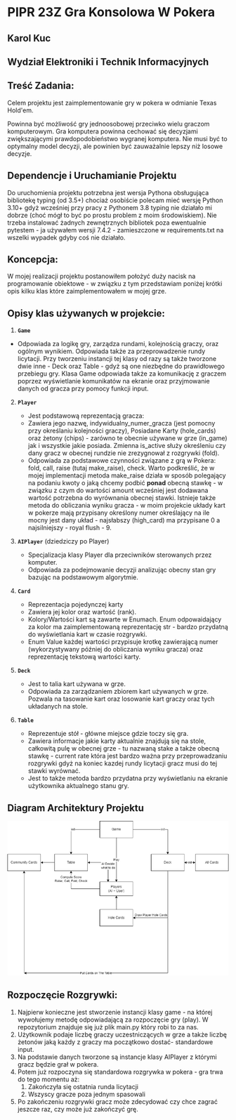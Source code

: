 # PIPR 23Z Gra Konsolowa W Pokera

## Karol Kuc
## Wydział Elektroniki i Technik Informacyjnych

## Treść Zadania:
Celem projektu jest zaimplementowanie gry w pokera w odmianie Texas Hold'em.

Powinna być możliwość gry jednoosobowej przeciwko wielu graczom komputerowym. Gra komputera powinna cechować się decyzjami zwiększającymi prawdopodobieństwo wygranej komputera. Nie musi być to optymalny model decyzji, ale powinien być zauważalnie lepszy niż losowe decyzje.

## Dependencje i Uruchamianie Projektu
Do uruchomienia projektu potrzebna jest wersja Pythona obsługująca bibliotekę typing (od 3.5+) chociaż osobiście polecam mieć wersję Python 3.10+ gdyż wcześniej przy pracy z Pythonem 3.8 typing nie działało mi dobrze (choć mógł to być po prostu problem z moim środowiskiem). Nie trzeba instalować żadnych zewnętrznych bibliotek poza ewentualnie pytestem - ja używałem wersji 7.4.2 - zamieszczone w requirements.txt na wszelki wypadek gdyby coś nie działało.

## Koncepcja:
W mojej realizacji projektu postanowiłem położyć duży nacisk na programowanie obiektowe - w związku z tym przedstawiam poniżej krótki opis kilku klas które zaimplementowałem w mojej grze.

## Opisy klas używanych w projekcie:

1. **`Game`**
- Odpowiada za logikę gry, zarządza rundami, kolejnością graczy, oraz ogólnym wynikiem. Odpowiada także za przeprowadzenie rundy licytacji.  Przy tworzeniu instancji tej klasy od razy są także tworzone dwie inne - Deck oraz Table - gdyż są one niezbędne do prawidłowego przebiegu gry. Klasa Game odpowiada także za komunikację z graczem poprzez wyświetlanie komunikatów na ekranie oraz przyjmowanie danych od gracza przy pomocy funkcji input.
2. **`Player`**
    - Jest podstawową reprezentacją gracza:
    - Zawiera jego nazwę, indywidualny_numer_gracza (jest pomocny przy określaniu kolejności graczy), Posiadane Karty (hole_cards) oraz żetony (chips) - zarówno te obecnie używane w grze (in_game) jak i wszystkie jakie posiada. Zmienna is_active służy określeniu czy dany gracz w obecnej rundzie nie zrezygnował z rozgrywki (fold).
    - Odpowiada za podstawowe czynności związane z grą w Pokera: fold, call, raise (tutaj make_raise), check. Warto podkreślić, że w mojej implementacji metoda make_raise działa w sposób polegający na podaniu kwoty o jaką chcemy podbić **ponad** obecną stawkę - w związku z czym do wartości amount wcześniej jest dodawana wartość potrzebna do wyrównania obecnej stawki. Istnieje także metoda do obliczania wyniku gracza - w moim projekcie układy kart w pokerze mają przypisany określony numer określający na ile mocny jest dany układ - najsłabszy (high_card) ma przypisane 0 a najsilniejszy - royal flush - 9.
3. **`AIPlayer`**
    (dziedziczy po Player)
    - Specjalizacja klasy Player dla przeciwników sterowanych przez komputer.
    - Odpowiada za podejmowanie decyzji analizując obecny stan gry bazując na podstawowym algorytmie.

4. **`Card`**
    - Reprezentacja pojedynczej karty
    - Zawiera jej kolor oraz wartość (rank).
    - Kolory/Wartości kart są zawarte w Enumach. Enum odpowaidający za kolor ma zaimplementowaną reprezentację str - bardzo przydatną do wyświetlania kart w czasie rozgrywki.
    - Enum Value każdej wartości przypisuje krotkę zawierającą numer (wykorzystywany później do obliczania wyniku gracza) oraz reprezentację tekstową wartości karty.

5. **`Deck`**
    - Jest to talia kart używana w grze.
    - Odpowiada za zarządzaniem zbiorem kart używanych w grze. Pozwala na tasowanie kart oraz losowanie kart graczy oraz tych układanych na stole.

6. **`Table`**
    - Reprezentuje stół - główne miejsce gdzie toczy się gra.
    - Zawiera informacje jakie karty aktualnie znajdują się na stole, całkowitą pulę w obecnej grze - tu nazwaną stake a także obecną stawkę - current rate która jest bardzo ważna przy przeprowadzaniu rozgrywki gdyż na koniec kazdej rundy licytacji gracz musi do tej stawki wyrównać.
    - Jest to także metoda bardzo przydatna przy wyświetlaniu na ekranie użytkownika aktualnego stanu gry.

## Diagram Architektury Projektu
![Diagram UML](PokerGameDiag.png)

## Rozpoczęcie Rozgrywki:
1. Najpierw konieczne jest stworzenie instancji klasy game - na której wywołujemy metodę odpowiadającą za rozpoczęcie gry (play). W repozytorium znajduje się już plik main.py który robi to za nas.
2. Użytkownik podaje liczbę graczy uczestniczących w grze a także liczbę żetonów jaką każdy z graczy ma początkowo dostać- standardowe input.
3. Na podstawie danych tworzone są instancje klasy AIPlayer z którymi gracz będzie grał w pokera.
4. Potem już rozpoczyna się standardowa rozgrywka w pokera - gra trwa do tego momentu aż:
    1. Zakończyła się ostatnia runda licytacji
    2. Wszyscy gracze poza jednym spasowali
5. Po zakończeniu rozgrywki gracz może zdecydować czy chce zagrać jeszcze raz, czy może już zakończyć grę.
